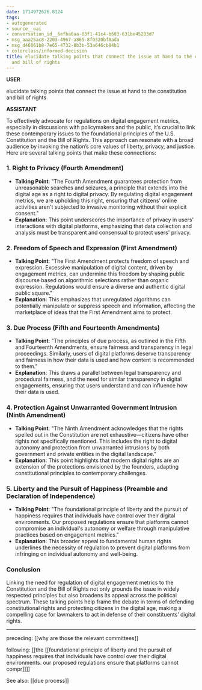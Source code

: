 ```yaml
---
date: 1714972626.8124
tags:
- autogenerated
- source__oai
- conversation_id__6efba6aa-83f1-41c4-b603-631be45283d7
- msg_aaa25ac8-2203-4967-a865-8f0320bf8ada
- msg_d46861b8-7e65-4732-8b3b-53a646cb84b1
- colorclass/informed-decision
title: elucidate talking points that connect the issue at hand to the constitution
  and bill of rights
---
```


**USER**

elucidate talking points that connect the issue at hand to the constitution and bill of rights


**ASSISTANT**

To effectively advocate for regulations on digital engagement metrics, especially in discussions with policymakers and the public, it’s crucial to link these contemporary issues to the foundational principles of the U.S. Constitution and the Bill of Rights. This approach can resonate with a broad audience by invoking the nation’s core values of liberty, privacy, and justice. Here are several talking points that make these connections:

### 1. **Right to Privacy (Fourth Amendment)**
- **Talking Point**: "The Fourth Amendment guarantees protection from unreasonable searches and seizures, a principle that extends into the digital age as a right to digital privacy. By regulating digital engagement metrics, we are upholding this right, ensuring that citizens’ online activities aren't subjected to invasive monitoring without their explicit consent."
- **Explanation**: This point underscores the importance of privacy in users’ interactions with digital platforms, emphasizing that data collection and analysis must be transparent and consensual to protect users' privacy.

### 2. **Freedom of Speech and Expression (First Amendment)**
- **Talking Point**: "The First Amendment protects freedom of speech and expression. Excessive manipulation of digital content, driven by engagement metrics, can undermine this freedom by shaping public discourse based on algorithmic selections rather than organic expression. Regulations would ensure a diverse and authentic digital public square."
- **Explanation**: This emphasizes that unregulated algorithms can potentially manipulate or suppress speech and information, affecting the marketplace of ideas that the First Amendment aims to protect.

### 3. **Due Process (Fifth and Fourteenth Amendments)**
- **Talking Point**: "The principles of due process, as outlined in the Fifth and Fourteenth Amendments, ensure fairness and transparency in legal proceedings. Similarly, users of digital platforms deserve transparency and fairness in how their data is used and how content is recommended to them."
- **Explanation**: This draws a parallel between legal transparency and procedural fairness, and the need for similar transparency in digital engagements, ensuring that users understand and can influence how their data is used.

### 4. **Protection Against Unwarranted Government Intrusion (Ninth Amendment)**
- **Talking Point**: "The Ninth Amendment acknowledges that the rights spelled out in the Constitution are not exhaustive—citizens have other rights not specifically mentioned. This includes the right to digital autonomy and protection from unwarranted intrusions by both government and private entities in the digital landscape."
- **Explanation**: This point highlights that modern digital rights are an extension of the protections envisioned by the founders, adapting constitutional principles to contemporary challenges.

### 5. **Liberty and the Pursuit of Happiness (Preamble and Declaration of Independence)**
- **Talking Point**: "The foundational principle of liberty and the pursuit of happiness requires that individuals have control over their digital environments. Our proposed regulations ensure that platforms cannot compromise an individual's autonomy or welfare through manipulative practices based on engagement metrics."
- **Explanation**: This broader appeal to fundamental human rights underlines the necessity of regulation to prevent digital platforms from infringing on individual autonomy and well-being.

### Conclusion
Linking the need for regulation of digital engagement metrics to the Constitution and the Bill of Rights not only grounds the issue in widely respected principles but also broadens its appeal across the political spectrum. These talking points help frame the debate in terms of defending constitutional rights and protecting citizens in the digital age, making a compelling case for lawmakers to act in defense of their constituents’ digital rights.


---

preceding: [[why are those the relevant committees]]  


following: [[the [[foundational principle of liberty and the pursuit of happiness requires that individuals have control over their digital environments. our proposed regulations ensure that platforms cannot compr]]]]

See also: [[due process]]